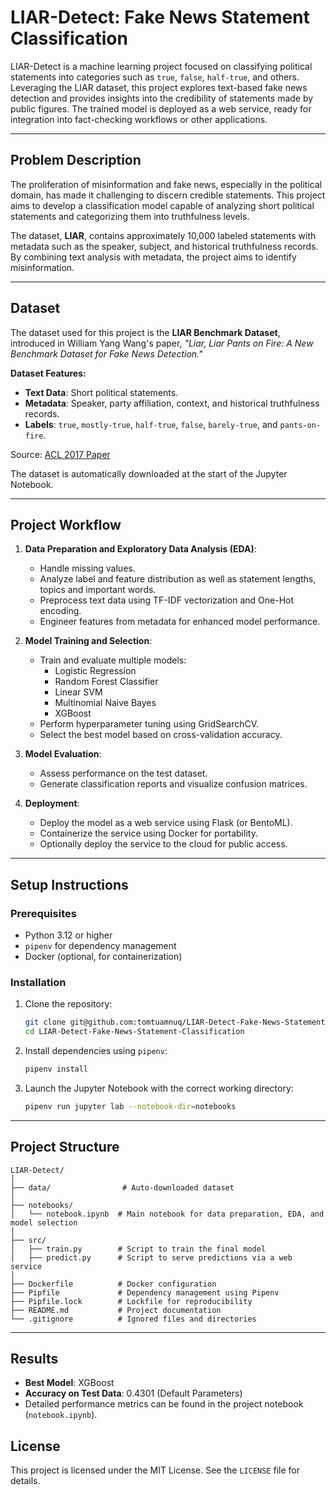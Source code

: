 # LIAR-Detect: Fake News Statement Classification

LIAR-Detect is a machine learning project focused on classifying political statements into categories such as `true`, `false`, `half-true`, and others. Leveraging the LIAR dataset, this project explores text-based fake news detection and provides insights into the credibility of statements made by public figures. The trained model is deployed as a web service, ready for integration into fact-checking workflows or other applications.

---

## **Problem Description**

The proliferation of misinformation and fake news, especially in the political domain, has made it challenging to discern credible statements. This project aims to develop a classification model capable of analyzing short political statements and categorizing them into truthfulness levels.

The dataset, **LIAR**, contains approximately 10,000 labeled statements with metadata such as the speaker, subject, and historical truthfulness records. By combining text analysis with metadata, the project aims to identify misinformation.

---

## **Dataset**

The dataset used for this project is the **LIAR Benchmark Dataset**, introduced in William Yang Wang's paper, _"Liar, Liar Pants on Fire: A New Benchmark Dataset for Fake News Detection."_

**Dataset Features:**

- **Text Data**: Short political statements.
- **Metadata**: Speaker, party affiliation, context, and historical truthfulness records.
- **Labels**: `true`, `mostly-true`, `half-true`, `false`, `barely-true`, and `pants-on-fire`.

Source: [ACL 2017 Paper](https://arxiv.org/abs/1705.00648)

The dataset is automatically downloaded at the start of the Jupyter Notebook.

---

## **Project Workflow**

1. **Data Preparation and Exploratory Data Analysis (EDA)**:

   - Handle missing values.
   - Analyze label and feature distribution as well as statement lengths, topics and important words.
   - Preprocess text data using TF-IDF vectorization and One-Hot encoding.
   - Engineer features from metadata for enhanced model performance.

2. **Model Training and Selection**:

   - Train and evaluate multiple models:
     - Logistic Regression
     - Random Forest Classifier
     - Linear SVM
     - Multinomial Naive Bayes
     - XGBoost
   - Perform hyperparameter tuning using GridSearchCV.
   - Select the best model based on cross-validation accuracy.

3. **Model Evaluation**:

   - Assess performance on the test dataset.
   - Generate classification reports and visualize confusion matrices.

4. **Deployment**:
   - Deploy the model as a web service using Flask (or BentoML).
   - Containerize the service using Docker for portability.
   - Optionally deploy the service to the cloud for public access.

---

## **Setup Instructions**

### **Prerequisites**

- Python 3.12 or higher
- `pipenv` for dependency management
- Docker (optional, for containerization)

### **Installation**

1. Clone the repository:

   ```bash
   git clone git@github.com:tomtuamnuq/LIAR-Detect-Fake-News-Statement-Classification.git
   cd LIAR-Detect-Fake-News-Statement-Classification
   ```

2. Install dependencies using `pipenv`:

   ```bash
   pipenv install
   ```

3. Launch the Jupyter Notebook with the correct working directory:
   ```bash
   pipenv run jupyter lab --notebook-dir=notebooks
   ```

---

## **Project Structure**

```
LIAR-Detect/
│
├── data/                # Auto-downloaded dataset
│
├── notebooks/
│   └── notebook.ipynb  # Main notebook for data preparation, EDA, and model selection
│
├── src/
│   ├── train.py        # Script to train the final model
│   ├── predict.py      # Script to serve predictions via a web service
│
├── Dockerfile          # Docker configuration
├── Pipfile             # Dependency management using Pipenv
├── Pipfile.lock        # Lockfile for reproducibility
├── README.md           # Project documentation
└── .gitignore          # Ignored files and directories

```

---

## **Results**

- **Best Model**: XGBoost
- **Accuracy on Test Data**: 0.4301 (Default Parameters)
- Detailed performance metrics can be found in the project notebook (`notebook.ipynb`).

## **License**

This project is licensed under the MIT License. See the `LICENSE` file for details.

